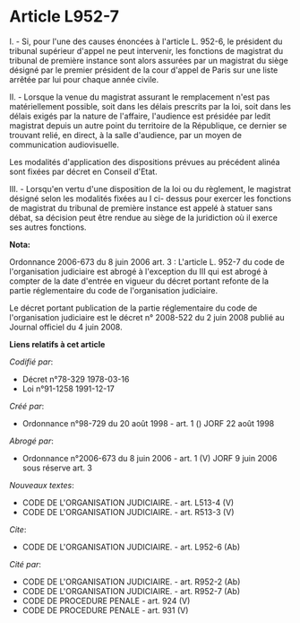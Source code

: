 # Article L952-7

I. - Si, pour l'une des causes énoncées à l'article L. 952-6, le président du tribunal supérieur d'appel ne peut intervenir,
les fonctions de magistrat du tribunal de première instance sont alors assurées par un magistrat du siège désigné par le
premier président de la cour d'appel de Paris sur une liste arrêtée par lui pour chaque année civile.

II. - Lorsque la venue du magistrat assurant le remplacement n'est pas matériellement possible, soit dans les délais
prescrits par la loi, soit dans les délais exigés par la nature de l'affaire, l'audience est présidée par ledit magistrat
depuis un autre point du territoire de la République, ce dernier se trouvant relié, en direct, à la salle d'audience, par un
moyen de communication audiovisuelle.

Les modalités d'application des dispositions prévues au précédent alinéa sont fixées par décret en Conseil d'Etat.

III. - Lorsqu'en vertu d'une disposition de la loi ou du règlement, le magistrat désigné selon les modalités fixées au I ci-
dessus pour exercer les fonctions de magistrat du tribunal de première instance est appelé à statuer sans débat, sa décision
peut être rendue au siège de la juridiction où il exerce ses autres fonctions.

**Nota:**

Ordonnance 2006-673 du 8 juin 2006 art. 3 : L'article L. 952-7 du code de l'organisation judiciaire est abrogé à l'exception
du III qui est abrogé à compter de la date d'entrée en vigueur du décret portant refonte de la partie réglementaire du code
de l'organisation judiciaire.

Le décret portant publication de la partie réglementaire du code de l'organisation judiciaire est le décret n° 2008-522 du 2
juin 2008 publié au Journal officiel du 4 juin 2008.

**Liens relatifs à cet article**

_Codifié par_:

  - Décret n°78-329 1978-03-16
  - Loi n°91-1258 1991-12-17

_Créé par_:

  - Ordonnance n°98-729 du 20 août 1998 - art. 1 () JORF 22 août 1998

_Abrogé par_:

  - Ordonnance n°2006-673 du 8 juin 2006 - art. 1 (V) JORF 9 juin 2006 sous réserve art. 3

_Nouveaux textes_:

  - CODE DE L'ORGANISATION JUDICIAIRE. - art. L513-4 (V)
  - CODE DE L'ORGANISATION JUDICIAIRE. - art. R513-3 (V)

_Cite_:

  - CODE DE L'ORGANISATION JUDICIAIRE. - art. L952-6 (Ab)

_Cité par_:

  - CODE DE L'ORGANISATION JUDICIAIRE. - art. R952-2 (Ab)
  - CODE DE L'ORGANISATION JUDICIAIRE. - art. R952-7 (Ab)
  - CODE DE PROCEDURE PENALE - art. 924 (V)
  - CODE DE PROCEDURE PENALE - art. 931 (V)

